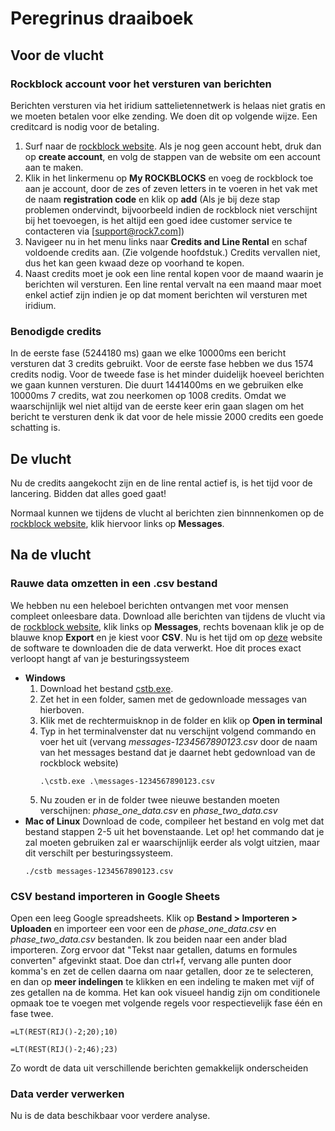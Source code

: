 # Peregrinus draaiboek
## Voor de vlucht
### Rockblock account voor het versturen van berichten
Berichten versturen via het iridium sattelietennetwerk is helaas niet gratis en we moeten betalen voor elke zending. We doen dit op volgende wijze. Een creditcard is nodig voor de betaling.

1. Surf naar de [rockblock website](https://rockblock.rock7.com/). Als je nog geen account hebt, druk dan op **create account**, en volg de stappen van de website om een account aan te maken. 
2. Klik in het linkermenu op **My ROCKBLOCKS** en voeg de rockblock toe aan je account, door de zes of zeven letters in te voeren in het vak met de naam **registration code** en klik op **add** (Als je bij deze stap problemen ondervindt, bijvoorbeeld indien de rockblock niet verschijnt bij het toevoegen, is het altijd een goed idee customer service te contacteren via [support@rock7.com])
3. Navigeer nu in het menu links naar **Credits and Line Rental** en schaf voldoende credits aan. (Zie volgende hoofdstuk.) Credits vervallen niet, dus het kan geen kwaad deze op voorhand te kopen.
4. Naast credits moet je ook een line rental kopen voor de maand waarin je berichten wil versturen. Een line rental vervalt na een maand maar moet enkel actief zijn indien je op dat moment berichten wil versturen met iridium.

### Benodigde credits
In de eerste fase (5244180 ms) gaan we elke 10000ms een bericht versturen dat 3 credits gebruikt. Voor de eerste fase hebben we dus 1574 credits nodig. Voor de tweede fase is het minder duidelijk hoeveel berichten we gaan kunnen versturen. Die duurt 1441400ms en we gebruiken elke 10000ms 7 credits, wat zou neerkomen op 1008 credits. Omdat we waarschijnlijk wel niet altijd van de eerste keer erin gaan slagen om het bericht te versturen denk ik dat voor de hele missie 2000 credits een goede schatting is.

## De vlucht
Nu de credits aangekocht zijn en de line rental actief is, is het tijd voor de lancering. Bidden dat alles goed gaat!

Normaal kunnen we tijdens de vlucht al berichten zien binnnenkomen op de [rockblock website](https://rockblock.rock7.com/), klik hiervoor links op **Messages**.

## Na de vlucht
### Rauwe data omzetten in een .csv bestand
We hebben nu een heleboel berichten ontvangen met voor mensen compleet onleesbare data. Download alle berichten van tijdens de vlucht via de [rockblock website](https://rockblock.rock7.com/), klik links op **Messages**, rechts bovenaan klik je op de blauwe knop **Export** en je kiest voor **CSV**. Nu is het tijd om op [deze](https://github.com/RomanVannieuwenhuyse/peregrinus-data-processing) website de software te downloaden die de data verwerkt. Hoe dit proces exact verloopt hangt af van je besturingssysteem

- **Windows**
    1. Download het bestand [cstb.exe](https://github.com/RomanVannieuwenhuyse/peregrinus-data-processing/releases/download/v0.0-alpha/cstb.exe).
    2. Zet het in een folder, samen met de gedownloade messages van hierboven.
    3. Klik met de rechtermuisknop in de folder en klik op **Open in terminal**
    4. Typ in het terminalvenster dat nu verschijnt volgend commando en voer het uit (vervang *messages-1234567890123.csv* door de naam van  het messages bestand dat je daarnet hebt gedownload van de rockblock website)
        ```
        .\cstb.exe .\messages-1234567890123.csv
        ```
    5. Nu zouden er in de folder twee nieuwe bestanden moeten verschijnen: *phase_one_data.csv* en *phase_two_data.csv*
- **Mac of Linux**
    Download de code, compileer het bestand en volg met dat bestand stappen 2-5 uit het bovenstaande. Let op! het commando dat je zal moeten gebruiken zal er waarschijnlijk eerder als volgt uitzien, maar dit verschilt per besturingssysteem.
    ```
    ./cstb messages-1234567890123.csv
    ```

### CSV bestand importeren in Google Sheets
Open een leeg Google spreadsheets. Klik op **Bestand > Importeren > Uploaden** en importeer een voor een de *phase_one_data.csv* en *phase_two_data.csv* bestanden. Ik zou beiden naar een ander blad importeren. Zorg ervoor dat "Tekst naar getallen, datums en formules converten" afgevinkt staat. Doe dan ctrl+f, vervang alle punten door komma's en zet de cellen daarna om naar getallen, door ze te selecteren, en dan op **meer indelingen** te klikken en een indeling te maken met vijf of zes getallen na de komma. Het kan ook visueel handig zijn om conditionele opmaak toe te voegen met volgende regels voor respectievelijk fase één en fase twee.
```
=LT(REST(RIJ()-2;20);10)

=LT(REST(RIJ()-2;46);23)
```
Zo wordt de data uit verschillende berichten gemakkelijk onderscheiden

### Data verder verwerken
Nu is de data beschikbaar voor verdere analyse.